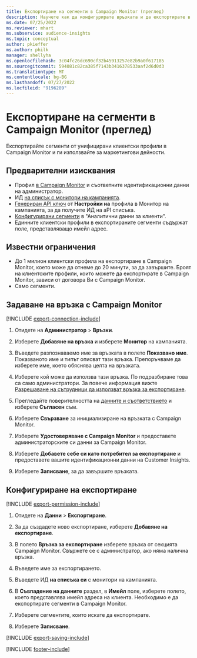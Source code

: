 ```yaml
---
title: Експортиране на сегменти в Campaign Monitor (преглед)
description: Научете как да конфигурирате връзката и да експортирате в Campaign Monitor.
ms.date: 07/25/2022
ms.reviewer: mhart
ms.subservice: audience-insights
ms.topic: conceptual
author: pkieffer
ms.author: philk
manager: shellyha
ms.openlocfilehash: 3c04fc26dc690cf32b45913257e82b9a0f617185
ms.sourcegitcommit: 594081c82ca385f7143b3416378533aaf2d6d0d3
ms.translationtype: MT
ms.contentlocale: bg-BG
ms.lasthandoff: 07/27/2022
ms.locfileid: "9196289"
---
```

# <a name="export-segments-to-campaign-monitor-preview"></a>Експортиране на сегменти в Campaign Monitor (преглед)

Експортирайте сегменти от унифицирани клиентски профили в Campaign Monitor и ги използвайте за маркетингови дейности.

## <a name="prerequisites"></a>Предварителни изисквания

- Профил [в Campaign Monitor](https://www.campaignmonitor.com/) и съответните идентификационни данни на администратор.
- ИД [на списък с монитори на кампанията](https://www.campaignmonitor.com/api/getting-started/#your-list-id).
- [Генериран API ключ](https://www.campaignmonitor.com/api/getting-started/) от **Настройки на** профила в Монитор на кампанията, за да получите ИД на aPI списъка.
- [Конфигурирани сегменти](segments.md) в "Аналитични данни за клиенти".
- Единните клиентски профили в експортираните сегменти съдържат поле, представляващо имейл адрес.

## <a name="known-limitations"></a>Известни ограничения

- До 1 милион клиентски профила на експортиране в Campaign Monitor, което може да отнеме до 20 минути, за да завършите. Броят на клиентските профили, които можете да експортирате в Campaign Monitor, зависи от договора Ви с Campaign Monitor.
- Само сегменти.

## <a name="set-up-connection-to-campaign-monitor"></a>Задаване на връзка с Campaign Monitor

[!INCLUDE [export-connection-include](includes/export-connection-admn.md)]

1. Отидете на **Администратор** > **Връзки**.

1. Изберете **Добавяне на връзка** и изберете **Монитор** на кампанията.

1. Въведете разпознаваемо име за връзката в полето **Показвано име**. Показваното име и типът описват тази връзка. Препоръчваме да изберете име, което обяснява целта на връзката.

1. Изберете кой може да използва тази връзка. По подразбиране това са само администратори. За повече информация вижте [Разрешаване на сътрудници да използват връзка за експортиране](connections.md#allow-contributors-to-use-a-connection-for-exports).

1. Прегледайте поверителността на [данните и съответствието](connections.md#data-privacy-and-compliance) и изберете **Съгласен** съм.

1. Изберете **Свързване** за инициализиране на връзката с Campaign Monitor.

1. Изберете **Удостоверяване с Campaign Monitor** и предоставете администраторските си данни за Campaign Monitor.

1. Изберете **Добавете себе си като потребител за експортиране** и предоставете вашите идентификационни данни на Customer Insights.

1. Изберете **Записване**, за да завършите връзката.

## <a name="configure-an-export"></a>Конфигуриране на експортиране

[!INCLUDE [export-permission-include](includes/export-permission.md)]

1. Отидете на **Данни** > **Експортиране**.

1. За да създадете ново експортиране, изберете **Добавяне на експортиране**.

1. В полето **Връзка за експортиране** изберете връзка от секцията Campaign Monitor. Свържете се с администратор, ако няма налична връзка.

1. Въведете име за експортирането.

1. Въведете ИД **на списъка си** с монитори на кампанията.

1. В **Съвпадение на данните** раздел, в **Имейл** поле, изберете полето, което представлява имейл адреса на клиента. Необходимо е да експортирате сегменти в Campaign Monitor.

1. Изберете сегментите, които искате да експортирате.

1. Изберете **Записване**.

[!INCLUDE [export-saving-include](includes/export-saving.md)]

[!INCLUDE [footer-include](includes/footer-banner.md)]
